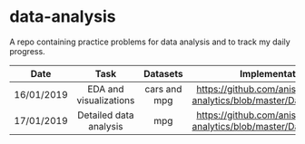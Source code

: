 # data-analysis

A repo containing practice problems for data analysis and to track my daily progress.

| Date | Task | Datasets | Implementation | Status |
| :---: | :---: | :---: | :---: | :---: |
| 16/01/2019 | EDA and visualizations | cars and mpg | https://github.com/anish2197/data-analytics/blob/master/Day%201.ipynb | Completed |
| 17/01/2019 | Detailed data analysis | mpg | https://github.com/anish2197/data-analytics/blob/master/Day%202.ipynb | Completed |
